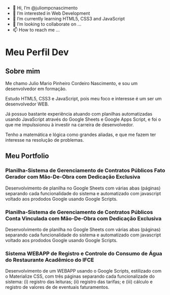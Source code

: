 - 👋 Hi, I’m @juliompcnascimento
- 👀 I’m interested in Web Development
- 🌱 I’m currently learning HTML5, CSS3 and JavaScript
- 💞️ I’m looking to collaborate on ...
- 📫 How to reach me ...

<!---
juliompcnascimento/juliompcnascimento is a ✨ special ✨ repository because its `README.md` (this file) appears on your GitHub profile.
You can click the Preview link to take a look at your changes.
--->
# Meu Perfil Dev

## Sobre mim

Me chamo Julio Mario Pinheiro Cordeiro Nascimento, e sou um desenvolvedor em formação.

Estudo HTML5, CSS3 e JavaScript, pois meu foco e interesse é um ser um desenvolvedor WEB.

Já possuo bastante experiência atuando com planilhas automatizadas usando JavaScript através do Google Sheets e Google Apps Script, e foi o que me impulssionou à investir na carreira de desenvolvedor.

Tenho a matemática e lógica como grandes aliadas, e que me fazem ter interesse na resolução de problemas.

## Meu Portfolio

### Planilha-Sistema de Gerenciamento de Contratos Públicos Fato Gerador com Mão-De-Obra com Dedicação Exclusiva

Desenvolvimento de planilha no Google Sheets com várias abas (páginas) separando cada funcionalidade do sistema e automatizado com javascript voltado aos prododos Google usando Google Scripts.

### Planilha-Sistema de Gerenciamento de Contratos Públicos Conta Vinculada com Mão-De-Obra com Dedicação Exclusiva

Desenvolvimento de planilha no Google Sheets com várias abas (páginas) separando cada funcionalidade do sistema e automatizado com javascript voltado aos prododos Google usando Google Scripts.

### Sistema WEBAPP de Registro e Controle do Consumo de Água do Restaurante Acadêmico do IFCE 

Desenvolvimento de um WEBAPP usando o Google Scripts, estilizado com o Materialize CSS, com três páginas separando cada funcionalizade do sistema: (i) registro das leituras; (ii) registro das tarifas; e (iii) cálculo e registro de valores de de eventuais faturamentos.

